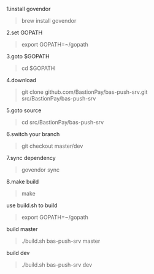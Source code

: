 1.install govendor<br/>
> brew install govendor

2.set GOPATH<br/>
> export GOPATH=~/gopath

3.goto $GOPATH<br/>
> cd $GOPATH

4.download<br/>
> git clone github.com/BastionPay/bas-push-srv.git src/BastionPay/bas-push-srv

5.goto source
> cd src/BastionPay/bas-push-srv

6.switch your branch<br/>
> git checkout master/dev

7.sync dependency
> govendor sync

8.make build<br/>
> make

use build.sh to build<br/>
> export GOPATH=~/gopath

build master<br/>
> ./build.sh bas-push-srv master

build dev<br/>
> ./build.sh bas-push-srv dev
